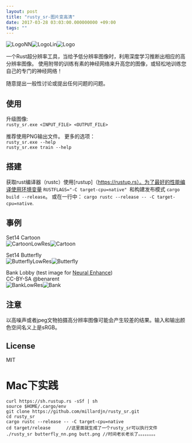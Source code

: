 ```yaml
---
layout: post
title: "rusty_sr-图片变高清"
date: 2017-03-28 03:03:00.000000000 +09:00
tags: ""
---
```

![LogoNN](https://raw.githubusercontent.com/millardjn/rusty_sr/master/docs/logo_nn.png)![LogoLin](https://raw.githubusercontent.com/millardjn/rusty_sr/master/docs/logo_lin.png)![Logo](https://raw.githubusercontent.com/millardjn/rusty_sr/master/docs/logo_rs.png)

一个Rust超分辨率工具，当给予低分辨率图像时，利用深度学习推断出相应的高分辨率图像。
使用附带的训练有素的神经网络来升高您的图像，或轻松地训练您自己的专门的神经网络！

随意提出一般性讨论或提出任何问题的问题。

## 使用
升级图像:  
`rusty_sr.exe <INPUT_FILE> <OUTPUT_FILE>`  

推荐使用PNG输出文件。
更多的选项：  
`rusty_sr.exe --help`  
`rusty_sr.exe train --help`  

## 搭建
获取rust编译器（rustc）使用[rustup]（https://rustup.rs）。为了最好的性能编译使用环境变量 `RUSTFLAGS="-C target-cpu=native" `和构建发布模式 `cargo build --release`。
或在一行中： `cargo rustc --release -- -C target-cpu=native`.  

## 事例
Set14 Cartoon  
![CartoonLowRes](https://raw.githubusercontent.com/millardjn/rusty_sr/master/docs/cartoon_nn.png)![Cartoon](https://raw.githubusercontent.com/millardjn/rusty_sr/master/docs/cartoon_rsa.png)

Set14 Butterfly  
![ButterflyLowRes](https://raw.githubusercontent.com/millardjn/rusty_sr/master/docs/butterfly_nn.png)![Butterfly](https://raw.githubusercontent.com/millardjn/rusty_sr/master/docs/butterfly_rs.png)

Bank Lobby (test image for [Neural Enhance](https://github.com/alexjc/neural-enhance))  
CC-BY-SA @benarent  
![BankLowRes](https://raw.githubusercontent.com/millardjn/rusty_sr/master/docs/bank_nn.png)![Bank](https://raw.githubusercontent.com/millardjn/rusty_sr/master/docs/bank_rs.png)

## 注意
以高噪声或者jpeg文物拍摄高分辨率图像可能会产生较差的结果。输入和输出颜色空间名义上是sRGB。

## License
MIT


# Mac下实践
```
curl https://sh.rustup.rs -sSf | sh
source $HOME/.cargo/env
git clone https://github.com/millardjn/rusty_sr.git
cd rusty_sr
cargo rustc --release -- -C target-cpu=native
cd target/release      //这里面就生成了一个rusty_sr可以执行文件
./rusty_sr butterfly_nn.png butt.png //时间老长老长了。。。。。。。。
```